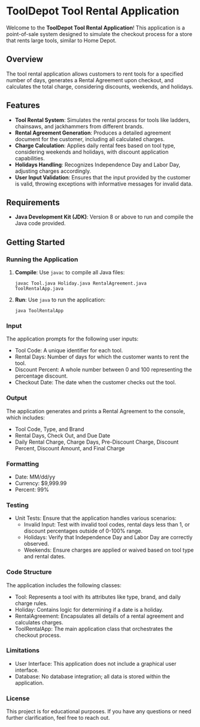 # ToolDepot Tool Rental Application

Welcome to the **ToolDepot Tool Rental Application**! This application is a point-of-sale system designed to simulate the checkout process for a store that rents large tools, similar to Home Depot.

## Overview

The tool rental application allows customers to rent tools for a specified number of days, generates a Rental Agreement upon checkout, and calculates the total charge, considering discounts, weekends, and holidays.

## Features

- **Tool Rental System**: Simulates the rental process for tools like ladders, chainsaws, and jackhammers from different brands.
- **Rental Agreement Generation**: Produces a detailed agreement document for the customer, including all calculated charges.
- **Charge Calculation**: Applies daily rental fees based on tool type, considering weekends and holidays, with discount application capabilities.
- **Holidays Handling**: Recognizes Independence Day and Labor Day, adjusting charges accordingly.
- **User Input Validation**: Ensures that the input provided by the customer is valid, throwing exceptions with informative messages for invalid data.

## Requirements

- **Java Development Kit (JDK)**: Version 8 or above to run and compile the Java code provided.

## Getting Started

### Running the Application

1. **Compile**: Use `javac` to compile all Java files:

   ```
   javac Tool.java Holiday.java RentalAgreement.java ToolRentalApp.java
    ```
2. **Run**: Use `java` to run the application:
   ```
   java ToolRentalApp
   ```
### Input
The application prompts for the following user inputs:
- Tool Code: A unique identifier for each tool.
- Rental Days: Number of days for which the customer wants to rent the tool.
- Discount Percent: A whole number between 0 and 100 representing the percentage discount.
- Checkout Date: The date when the customer checks out the tool.

### Output
The application generates and prints a Rental Agreement to the console, which includes:
- Tool Code, Type, and Brand
- Rental Days, Check Out, and Due Date
- Daily Rental Charge, Charge Days, Pre-Discount Charge, Discount Percent, Discount Amount, and Final Charge

### Formatting
- Date: MM/dd/yy
- Currency: $9,999.99
- Percent: 99%

### Testing
- Unit Tests: Ensure that the application handles various scenarios:
  - Invalid Input: Test with invalid tool codes, rental days less than 1, or discount percentages outside of 0-100% range.
  - Holidays: Verify that Independence Day and Labor Day are correctly observed.
  - Weekends: Ensure charges are applied or waived based on tool type and rental dates.

### Code Structure
The application includes the following classes:
- Tool: Represents a tool with its attributes like type, brand, and daily charge rules.
- Holiday: Contains logic for determining if a date is a holiday.
- RentalAgreement: Encapsulates all details of a rental agreement and calculates charges.
- ToolRentalApp: The main application class that orchestrates the checkout process.

### Limitations
- User Interface: This application does not include a graphical user interface.
- Database: No database integration; all data is stored within the application.

### License
This project is for educational purposes. If you have any questions or need further clarification, feel free to reach out.

  
